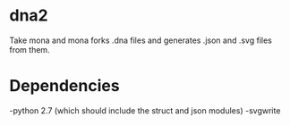 dna2
====

Take mona and mona forks .dna files and generates .json and .svg files from them.

Dependencies
============
-python 2.7 (which should include the struct and json modules)
-svgwrite


